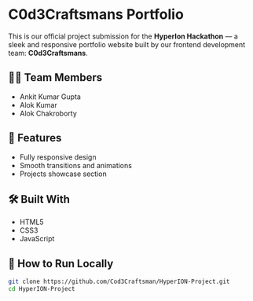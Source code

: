 # C0d3Craftsmans Portfolio

This is our official project submission for the **HyperIon Hackathon** — a sleek and responsive portfolio website built by our frontend development team: **C0d3Craftsmans**.

## 👨‍💻 Team Members
- Ankit Kumar Gupta  
- Alok Kumar  
- Alok Chakroborty  

## 🚀 Features
- Fully responsive design   
- Smooth transitions and animations  
- Projects showcase section 

## 🛠️ Built With
- HTML5  
- CSS3  
- JavaScript  


## 📁 How to Run Locally

```bash
git clone https://github.com/Cod3Craftsman/HyperION-Project.git
cd HyperION-Project
